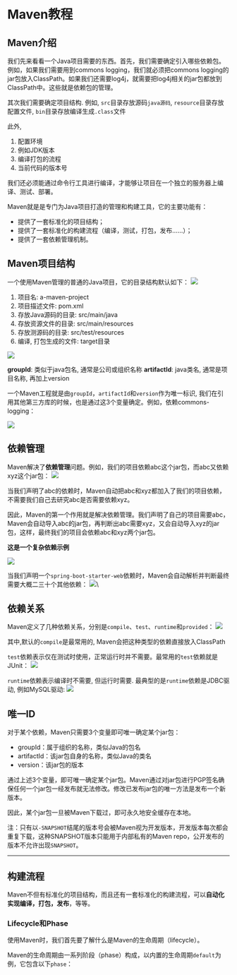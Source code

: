 # Maven教程

## Maven介绍
我们先来看看一个Java项目需要的东西。首先，我们需要确定引入哪些依赖包。例如，如果我们需要用到commons logging，我们就必须把commons logging的jar包放入ClassPath。如果我们还需要log4j，就需要把log4j相关的jar包都放到ClassPath中。这些就是依赖包的管理。

其次我们需要确定项目结构. 例如, `src`目录存放源码`java源码`, `resource`目录存放配置文件, `bin`目录存放编译生成`.class`文件

此外, 
1. 配置环境 
2. 例如JDK版本
3. 编译打包的流程
4. 当前代码的版本号

我们还必须能通过命令行工具进行编译，才能够让项目在一个独立的服务器上编译、测试、部署。

Maven就是是专门为Java项目打造的管理和构建工具，它的主要功能有：

* 提供了一套标准化的项目结构；
* 提供了一套标准化的构建流程（编译，测试，打包，发布……）；
* 提供了一套依赖管理机制。

## Maven项目结构

一个使用Maven管理的普通的Java项目，它的目录结构默认如下：
![](img/2021-10-18-23-15-01.png)

1. 项目名: a-maven-project
2. 项目描述文件: pom.xml
3. 存放Java源码的目录: src/main/java
4. 存放资源文件的目录: src/main/resources
5. 存放测源码的目录: src/test/resources
6. 编译, 打包生成的文件: target目录

![](img/2021-10-18-23-18-07.png)

**groupId**: 类似于java包名, 通常是公司或组织名称
**artifactId**: java类名, 通常是项目名称, 再加上version

一个Maven工程就是由`groupId`，`artifactId`和`version`作为唯一标识, 我们在引用其他第三方库的时候，也是通过这3个变量确定。例如，依赖commons-logging：

![](img/2021-10-18-23-21-11.png)


## 依赖管理

Maven解决了**依赖管理**问题。例如，我们的项目依赖abc这个jar包，而abc又依赖xyz这个jar包：
![](img/2021-10-18-23-35-11.png)


当我们声明了abc的依赖时，Maven自动把abc和xyz都加入了我们的项目依赖，不需要我们自己去研究abc是否需要依赖xyz。

因此，Maven的第一个作用就是解决依赖管理。我们声明了自己的项目需要abc，Maven会自动导入abc的jar包，再判断出abc需要xyz，又会自动导入xyz的jar包，这样，最终我们的项目会依赖abc和xyz两个jar包。

**这是一个复杂依赖示例**

![](img/2021-10-18-23-37-17.png)

当我们声明一个`spring-boot-starter-web`依赖时，Maven会自动解析并判断最终需要大概二三十个其他依赖：
![](img/2021-10-18-23-37-44.png)\


## 依赖关系

Maven定义了几种依赖关系，分别是`compile`、`test`、`runtime`和`provided`：
![](img/2021-10-18-23-39-04.png)

其中,默认的`compile`是最常用的, Maven会把这种类型的依赖直接放入ClassPath

`test`依赖表示仅在测试时使用，正常运行时并不需要。最常用的`test`依赖就是JUnit：
![](img/2021-10-18-23-40-26.png)

`runtime`依赖表示编译时不需要, 但运行时需要. 最典型的是`runtime`依赖是JDBC驱动, 例如MySQL驱动:
![](img/2021-10-18-23-41-34.png)


## 唯一ID

对于某个依赖，Maven只需要3个变量即可唯一确定某个jar包：

* groupId：属于组织的名称，类似Java的包名
* artifactId：该jar包自身的名称，类似Java的类名
* version：该jar包的版本

通过上述3个变量，即可唯一确定某个jar包。Maven通过对jar包进行PGP签名确保任何一个jar包一经发布就无法修改。修改已发布jar包的唯一方法是发布一个新版本。

因此，某个jar包一旦被Maven下载过，即可永久地安全缓存在本地。

注：只有以`-SNAPSHOT`结尾的版本号会被Maven视为开发版本，开发版本每次都会重复下载，这种SNAPSHOT版本只能用于内部私有的Maven repo，公开发布的版本不允许出现`SNAPSHOT`。

---
## 构建流程

Maven不但有标准化的项目结构，而且还有一套标准化的构建流程，可以**自动化实现编译，打包，发布**，等等。

### Lifecycle和Phase

使用Maven时，我们首先要了解什么是Maven的生命周期（lifecycle）。

Maven的生命周期由一系列阶段（phase）构成，以内置的生命周期`default`为例，它包含以下`phase`：



